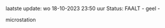 laatste update: 
wo 18-10-2023 23:50   uur 
Status: FAALT - geel - 
<div class="service Y">microstation</div>